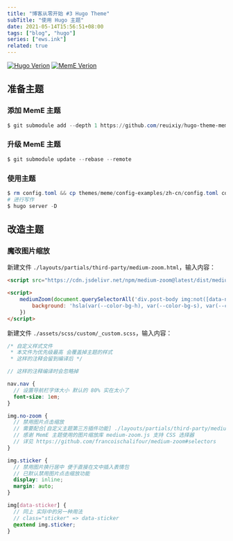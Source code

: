 ```yaml
---
title: "博客从零开始 #3 Hugo Theme"
subTitle: "使用 Hugo 主题"
date: 2021-05-14T15:56:51+08:00
tags: ["blog", "hugo"]
series: ["ews.ink"]
related: true
---
```


<a href="https://github.com/gohugoio/hugo/releases"><img src="https://img.shields.io/badge/hugo_version-v0.83.1%2fextended-blue.svg?logo=hugo&logoColor=fff" alt="Hugo Verion" data-sticker></a> <a href="https://github.com/reuixiy/hugo-theme-meme"><img src="https://img.shields.io/badge/MemE-v4.5.0-blue.svg" alt="MemE Verion" data-sticker></a>

## 准备主题
### 添加 MemE 主题
```Powershell
$ git submodule add --depth 1 https://github.com/reuixiy/hugo-theme-meme.git themes/meme
```

### 升级 MemE 主题
```Powershell
$ git submodule update --rebase --remote
```

### 使用主题
```Powershell
$ rm config.toml && cp themes/meme/config-examples/zh-cn/config.toml config.toml
# 进行写作
$ hugo server -D
```

## 改造主题
### 魔改图片缩放
新建文件 `./layouts/partials/third-party/medium-zoom.html`，输入内容：
```html
<script src="https://cdn.jsdelivr.net/npm/medium-zoom@latest/dist/medium-zoom.min.js"></script>

<script>
    mediumZoom(document.querySelectorAll('div.post-body img:not([data-no-zoom],[data-sticker],.no-zoom,.sticker)'), {
        background: 'hsla(var(--color-bg-h), var(--color-bg-s), var(--color-bg-l), 0.95)'
    })
</script>
```

新建文件 `./assets/scss/custom/_custom.scss`，输入内容：
```scss
/* 自定义样式文件
 * 本文件为优先级最高 会覆盖掉主题的样式
 * 这样的注释会留到编译后 */

// 这样的注释编译时会忽略掉

nav.nav {
  // 设置导航栏字体大小 默认的 80% 实在太小了
  font-size: 1em;
}

img.no-zoom {
  // 禁用图片点击缩放
  // 需要配合[自定义主题第三方插件功能] ./layouts/partials/third-party/medium-zoom.html 一起食用
  // 感谢 MemE 主题使用的图片缩放库 medium-zoom.js 支持 CSS 选择器
  // 详见 https://github.com/francoischalifour/medium-zoom#selectors
}

img.sticker {
  // 禁用图片换行居中 便于直接在文中插入表情包
  // 已默认禁用图片点击缩放功能
  display: inline;
  margin: auto;
}

img[data-sticker] {
  // 同上 实际中的另一种用法
  // class="sticker" => data-sticker
  @extend img.sticker;
}
```
